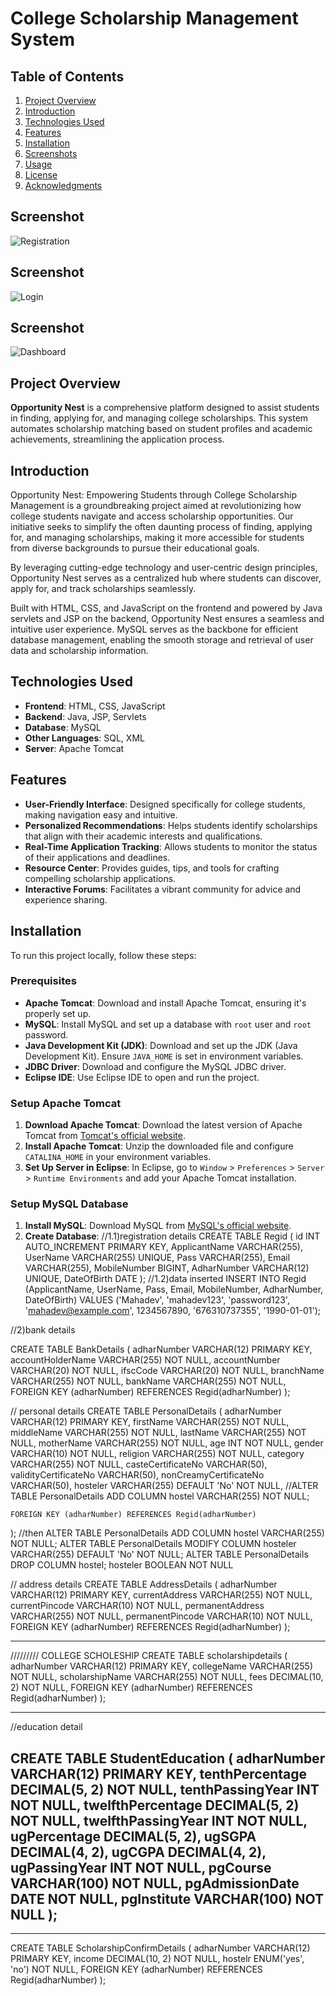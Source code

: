 # College Scholarship Management System

## Table of Contents
1. [Project Overview](#project-overview)
2. [Introduction](#introduction)
3. [Technologies Used](#technologies-used)
4. [Features](#features)
5. [Installation](#installation)
6. [Screenshots](#screenshots)
7. [Usage](#usage)
8. [License](#license)
9. [Acknowledgments](#acknowledgments)


## Screenshot
![Registration](screenshot1.png)
## Screenshot
![Login](screenshot2.png)
## Screenshot
![Dashboard](screenshot3.png)



## Project Overview
**Opportunity Nest** is a comprehensive platform designed to assist students in finding, applying for, and managing college scholarships. This system automates scholarship matching based on student profiles and academic achievements, streamlining the application process.

## Introduction
Opportunity Nest: Empowering Students through College Scholarship Management is a groundbreaking project aimed at revolutionizing how college students navigate and access scholarship opportunities. Our initiative seeks to simplify the often daunting process of finding, applying for, and managing scholarships, making it more accessible for students from diverse backgrounds to pursue their educational goals. 

By leveraging cutting-edge technology and user-centric design principles, Opportunity Nest serves as a centralized hub where students can discover, apply for, and track scholarships seamlessly.

Built with HTML, CSS, and JavaScript on the frontend and powered by Java servlets and JSP on the backend, Opportunity Nest ensures a seamless and intuitive user experience. MySQL serves as the backbone for efficient database management, enabling the smooth storage and retrieval of user data and scholarship information.

## Technologies Used
- **Frontend**: HTML, CSS, JavaScript
- **Backend**: Java, JSP, Servlets
- **Database**: MySQL
- **Other Languages**: SQL, XML
- **Server**: Apache Tomcat

## Features
- **User-Friendly Interface**: Designed specifically for college students, making navigation easy and intuitive.
- **Personalized Recommendations**: Helps students identify scholarships that align with their academic interests and qualifications.
- **Real-Time Application Tracking**: Allows students to monitor the status of their applications and deadlines.
- **Resource Center**: Provides guides, tips, and tools for crafting compelling scholarship applications.
- **Interactive Forums**: Facilitates a vibrant community for advice and experience sharing.

## Installation
To run this project locally, follow these steps:

### Prerequisites
- **Apache Tomcat**: Download and install Apache Tomcat, ensuring it's properly set up.
- **MySQL**: Install MySQL and set up a database with `root` user and `root` password.
- **Java Development Kit (JDK)**: Download and set up the JDK (Java Development Kit). Ensure `JAVA_HOME` is set in environment variables.
- **JDBC Driver**: Download and configure the MySQL JDBC driver.
- **Eclipse IDE**: Use Eclipse IDE to open and run the project.

### Setup Apache Tomcat
1. **Download Apache Tomcat**: Download the latest version of Apache Tomcat from [Tomcat's official website](https://tomcat.apache.org/).
2. **Install Apache Tomcat**: Unzip the downloaded file and configure `CATALINA_HOME` in your environment variables.
3. **Set Up Server in Eclipse**: In Eclipse, go to `Window` > `Preferences` > `Server` > `Runtime Environments` and add your Apache Tomcat installation.

### Setup MySQL Database
1. **Install MySQL**: Download MySQL from [MySQL's official website](https://www.mysql.com/).
2. **Create Database**:
    //1.1)registration details 
CREATE TABLE Regid (
    id INT AUTO_INCREMENT PRIMARY KEY,
    ApplicantName VARCHAR(255),
    UserName VARCHAR(255) UNIQUE,
    Pass VARCHAR(255),
    Email VARCHAR(255),
    MobileNumber BIGINT,
    AdharNumber VARCHAR(12) UNIQUE,
    DateOfBirth DATE
);
//1.2)data inserted 
INSERT INTO Regid (ApplicantName, UserName, Pass, Email, MobileNumber, AdharNumber, DateOfBirth) 
VALUES ('Mahadev', 'mahadev123', 'password123', 'mahadev@example.com', 1234567890, '676310737355', '1990-01-01');
 
//2)bank details

CREATE TABLE BankDetails (
    adharNumber VARCHAR(12) PRIMARY KEY,
    accountHolderName VARCHAR(255) NOT NULL,
    accountNumber VARCHAR(20) NOT NULL,
    ifscCode VARCHAR(20) NOT NULL,
    branchName VARCHAR(255) NOT NULL,
    bankName VARCHAR(255) NOT NULL,
    FOREIGN KEY (adharNumber) REFERENCES Regid(adharNumber)
);




// personal details 
CREATE TABLE PersonalDetails (
    adharNumber VARCHAR(12) PRIMARY KEY,
    firstName VARCHAR(255) NOT NULL,
    middleName VARCHAR(255) NOT NULL,
    lastName VARCHAR(255) NOT NULL,
    motherName VARCHAR(255) NOT NULL,
    age INT NOT NULL,
    gender VARCHAR(10) NOT NULL,
    religion VARCHAR(255) NOT NULL,
    category VARCHAR(255) NOT NULL,
    casteCertificateNo VARCHAR(50),
    validityCertificateNo VARCHAR(50),
    nonCreamyCertificateNo VARCHAR(50),
    hosteler VARCHAR(255) DEFAULT 'No' NOT NULL,   //ALTER TABLE PersonalDetails ADD COLUMN hostel VARCHAR(255) NOT NULL;

    FOREIGN KEY (adharNumber) REFERENCES Regid(adharNumber)
);
 //then 
 ALTER TABLE PersonalDetails ADD COLUMN hostel VARCHAR(255) NOT NULL;
 ALTER TABLE PersonalDetails MODIFY COLUMN hosteler VARCHAR(255) DEFAULT 'No' NOT NULL;
 ALTER TABLE PersonalDetails DROP COLUMN hostel;
hosteler BOOLEAN NOT NULL



// address details 
CREATE TABLE AddressDetails (
    adharNumber VARCHAR(12) PRIMARY KEY,
    currentAddress VARCHAR(255) NOT NULL,
    currentPincode VARCHAR(10) NOT NULL,
    permanentAddress VARCHAR(255) NOT NULL,
    permanentPincode VARCHAR(10) NOT NULL,
    FOREIGN KEY (adharNumber) REFERENCES Regid(adharNumber)
);


------------------------------------------------------------------------------------------------
///////// COLLEGE SCHOLESHIP
CREATE TABLE scholarshipdetails (
    adharNumber VARCHAR(12) PRIMARY KEY,
    collegeName VARCHAR(255) NOT NULL,
    scholarshipName VARCHAR(255) NOT NULL,
    fees DECIMAL(10, 2) NOT NULL,
    FOREIGN KEY (adharNumber) REFERENCES Regid(adharNumber)
);

----------------------------------------------------------------------------------------------------------
//education detail 

CREATE TABLE StudentEducation (
    adharNumber VARCHAR(12) PRIMARY KEY,
    tenthPercentage DECIMAL(5, 2) NOT NULL,
    tenthPassingYear INT NOT NULL,
    twelfthPercentage DECIMAL(5, 2) NOT NULL,
    twelfthPassingYear INT NOT NULL,
    ugPercentage DECIMAL(5, 2),
    ugSGPA DECIMAL(4, 2),
    ugCGPA DECIMAL(4, 2),
    ugPassingYear INT NOT NULL,
    pgCourse VARCHAR(100) NOT NULL,
    pgAdmissionDate DATE NOT NULL,
    pgInstitute VARCHAR(100) NOT NULL
);
-------------------------------------------------------------------------------------
-------------------------------------------------------------------------------------
CREATE TABLE ScholarshipConfirmDetails (
    adharNumber VARCHAR(12) PRIMARY KEY,
    income DECIMAL(10, 2) NOT NULL,
    hostelr ENUM('yes', 'no') NOT NULL,
    FOREIGN KEY (adharNumber) REFERENCES Regid(adharNumber)
);

